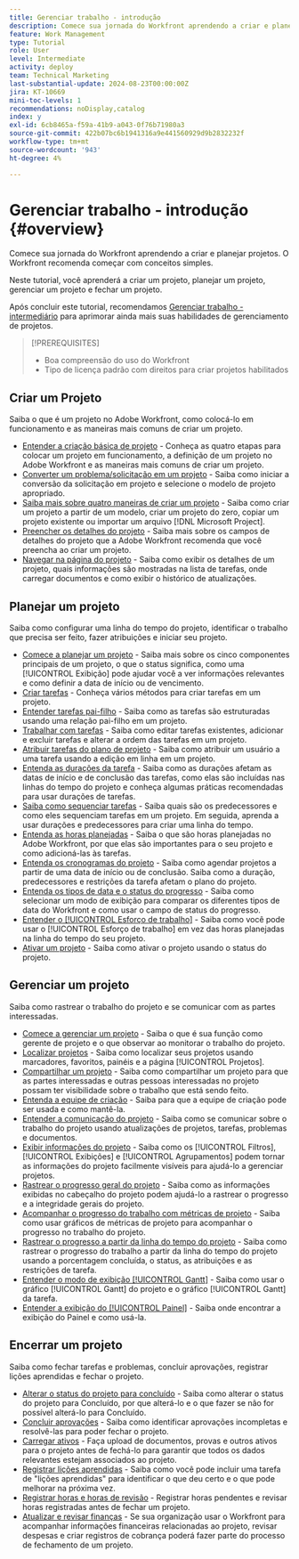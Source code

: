 ```yaml
---
title: Gerenciar trabalho - introdução
description: Comece sua jornada do Workfront aprendendo a criar e planejar projetos. O Workfront recomenda começar com conceitos simples.
feature: Work Management
type: Tutorial
role: User
level: Intermediate
activity: deploy
team: Technical Marketing
last-substantial-update: 2024-08-23T00:00:00Z
jira: KT-10669
mini-toc-levels: 1
recommendations: noDisplay,catalog
index: y
exl-id: 6cb8465a-f59a-41b9-a043-0f76b71980a3
source-git-commit: 422b07bc6b1941316a9e441560929d9b2832232f
workflow-type: tm+mt
source-wordcount: '943'
ht-degree: 4%

---
```


# Gerenciar trabalho - introdução {#overview}

Comece sua jornada do Workfront aprendendo a criar e planejar projetos. O Workfront recomenda começar com conceitos simples.

Neste tutorial, você aprenderá a criar um projeto, planejar um projeto, gerenciar um projeto e fechar um projeto.

Após concluir este tutorial, recomendamos [Gerenciar trabalho - intermediário](https://experienceleague.adobe.com/docs/workfront-learn/manage-work-intermediate/overview.html) para aprimorar ainda mais suas habilidades de gerenciamento de projetos.

>[!PREREQUISITES]
>
>* Boa compreensão do uso do Workfront
>* Tipo de licença padrão com direitos para criar projetos habilitados

## Criar um Projeto

Saiba o que é um projeto no Adobe Workfront, como colocá-lo em funcionamento e as maneiras mais comuns de criar um projeto.

* [Entender a criação básica de projeto](understand-basic-project-creation.md) - Conheça as quatro etapas para colocar um projeto em funcionamento, a definição de um projeto no Adobe Workfront e as maneiras mais comuns de criar um projeto.
* [Converter um problema/solicitação em um projeto](create-a-project-from-a-request.md) - Saiba como iniciar a conversão da solicitação em projeto e selecione o modelo de projeto apropriado.
* [Saiba mais sobre quatro maneiras de criar um projeto](understand-other-ways-to-create-projects.md) - Saiba como criar um projeto a partir de um modelo, criar um projeto do zero, copiar um projeto existente ou importar um arquivo [!DNL Microsoft Project].
* [Preencher os detalhes do projeto](fill-in-the-project-details.md) - Saiba mais sobre os campos de detalhes do projeto que a Adobe Workfront recomenda que você preencha ao criar um projeto.
* [Navegar na página do projeto](navigate-the-project-page.md) - Saiba como exibir os detalhes de um projeto, quais informações são mostradas na lista de tarefas, onde carregar documentos e como exibir o histórico de atualizações.

## Planejar um projeto

Saiba como configurar uma linha do tempo do projeto, identificar o trabalho que precisa ser feito, fazer atribuições e iniciar seu projeto.

* [Comece a planejar um projeto](getting-started-plan-a-project.md) - Saiba mais sobre os cinco componentes principais de um projeto, o que o status significa, como uma [!UICONTROL Exibição] pode ajudar você a ver informações relevantes e como definir a data de início ou de vencimento.
* [Criar tarefas](how-to-create-tasks.md) - Conheça vários métodos para criar tarefas em um projeto.
* [Entender tarefas pai-filho](understand-parent-child-tasks.md) - Saiba como as tarefas são estruturadas usando uma relação pai-filho em um projeto.
* [Trabalhar com tarefas](work-with-tasks.md) - Saiba como editar tarefas existentes, adicionar e excluir tarefas e alterar a ordem das tarefas em um projeto.
* [Atribuir tarefas do plano de projeto](assign-tasks-from-the-project-plan.md) - Saiba como atribuir um usuário a uma tarefa usando a edição em linha em um projeto.
* [Entenda as durações da tarefa](understand-task-durations.md) - Saiba como as durações afetam as datas de início e de conclusão das tarefas, como elas são incluídas nas linhas do tempo do projeto e conheça algumas práticas recomendadas para usar durações de tarefas.
* [Saiba como sequenciar tarefas](learn-to-sequence-tasks.md) - Saiba quais são os predecessores e como eles sequenciam tarefas em um projeto. Em seguida, aprenda a usar durações e predecessores para criar uma linha do tempo.
* [Entenda as horas planejadas](understand-planned-hours.md) - Saiba o que são horas planejadas no Adobe Workfront, por que elas são importantes para o seu projeto e como adicioná-las às tarefas.
* [Entenda os cronogramas do projeto](understand-project-timelines.md) - Saiba como agendar projetos a partir de uma data de início ou de conclusão. Saiba como a duração, predecessores e restrições da tarefa afetam o plano do projeto.
* [Entenda os tipos de data e o status do progresso](understand-task-dates-and-progress-status.md) - Saiba como selecionar um modo de exibição para comparar os diferentes tipos de data do Workfront e como usar o campo de status do progresso.
* [Entender o [!UICONTROL Esforço de trabalho]](understand-work-effort.md) - Saiba como você pode usar o [!UICONTROL Esforço de trabalho] em vez das horas planejadas na linha do tempo do seu projeto.
* [Ativar um projeto](take-a-project-live.md) - Saiba como ativar o projeto usando o status do projeto.

## Gerenciar um projeto

Saiba como rastrear o trabalho do projeto e se comunicar com as partes interessadas.

* [Comece a gerenciar um projeto](getting-started-manage-a-project.md) - Saiba o que é sua função como gerente de projeto e o que observar ao monitorar o trabalho do projeto.
* [Localizar projetos](find-projects.md) - Saiba como localizar seus projetos usando marcadores, favoritos, painéis e a página [!UICONTROL Projetos].
* [Compartilhar um projeto](share-a-project.md) - Saiba como compartilhar um projeto para que as partes interessadas e outras pessoas interessadas no projeto possam ter visibilidade sobre o trabalho que está sendo feito.
* [Entenda a equipe de criação](understand-the-project-team.md) - Saiba para que a equipe de criação pode ser usada e como mantê-la.
* [Entender a comunicação do projeto](understand-project-communication.md) - Saiba como se comunicar sobre o trabalho do projeto usando atualizações de projetos, tarefas, problemas e documentos.
* [Exibir informações do projeto](view-project-information.md) - Saiba como os [!UICONTROL Filtros], [!UICONTROL Exibições] e [!UICONTROL Agrupamentos] podem tornar as informações do projeto facilmente visíveis para ajudá-lo a gerenciar projetos.
* [Rastrear o progresso geral do projeto](track-overall-project-progress.md) - Saiba como as informações exibidas no cabeçalho do projeto podem ajudá-lo a rastrear o progresso e a integridade gerais do projeto.
* [Acompanhar o progresso do trabalho com métricas de projeto](track-work-progress-with-project-metrics.md) - Saiba como usar gráficos de métricas de projeto para acompanhar o progresso no trabalho do projeto.
* [Rastrear o progresso a partir da linha do tempo do projeto](track-work-progress-from-the-project-timeline.md) - Saiba como rastrear o progresso do trabalho a partir da linha do tempo do projeto usando a porcentagem concluída, o status, as atribuições e as restrições de tarefa.
* [Entender o modo de exibição [!UICONTROL Gantt]](understand-the-gantt-view.md) - Saiba como usar o gráfico [!UICONTROL Gantt] do projeto e o gráfico [!UICONTROL Gantt] da tarefa.
* [Entender a exibição do [!UICONTROL Painel]](understand-the-board-view.md) - Saiba onde encontrar a exibição do Painel e como usá-la.

## Encerrar um projeto

Saiba como fechar tarefas e problemas, concluir aprovações, registrar lições aprendidas e fechar o projeto.

* [Alterar o status do projeto para concluído](change-the-project-status.md) - Saiba como alterar o status do projeto para Concluído, por que alterá-lo e o que fazer se não for possível alterá-lo para Concluído.
* [Concluir aprovações](complete-approvals.md) - Saiba como identificar aprovações incompletas e resolvê-las para poder fechar o projeto.
* [Carregar ativos](upload-assets.md) - Faça upload de documentos, provas e outros ativos para o projeto antes de fechá-lo para garantir que todos os dados relevantes estejam associados ao projeto.
* [Registrar lições aprendidas](lessons-learned-from-closing-a-project.md) - Saiba como você pode incluir uma tarefa de &quot;lições aprendidas&quot; para identificar o que deu certo e o que pode melhorar na próxima vez.
* [Registrar horas e horas de revisão](log-and-review-hours.md) - Registrar horas pendentes e revisar horas registradas antes de fechar um projeto.
* [Atualizar e revisar finanças](update-and-review-finances.md) - Se sua organização usar o Workfront para acompanhar informações financeiras relacionadas ao projeto, revisar despesas e criar registros de cobrança poderá fazer parte do processo de fechamento de um projeto.
